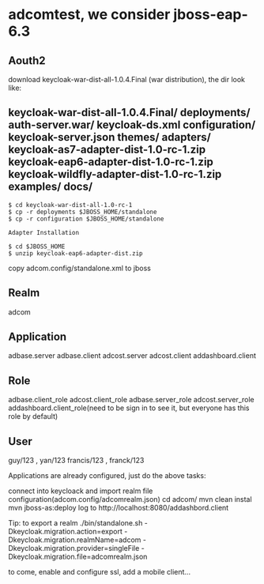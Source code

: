 # adcomtest, we consider jboss-eap-6.3
Aouth2 
--------------------------------------
download  keycloak-war-dist-all-1.0.4.Final (war distribution),
the dir look like:

keycloak-war-dist-all-1.0.4.Final/
    deployments/
        auth-server.war/
        keycloak-ds.xml
    configuration/
        keycloak-server.json
        themes/
    adapters/
        keycloak-as7-adapter-dist-1.0-rc-1.zip
        keycloak-eap6-adapter-dist-1.0-rc-1.zip
        keycloak-wildfly-adapter-dist-1.0-rc-1.zip
    examples/
    docs/
   ------------- 
    $ cd keycloak-war-dist-all-1.0-rc-1
    $ cp -r deployments $JBOSS_HOME/standalone
    $ cp -r configuration $JBOSS_HOME/standalone
    
    Adapter Installation
    
    $ cd $JBOSS_HOME
    $ unzip keycloak-eap6-adapter-dist.zip


copy adcom.config/standalone.xml to jboss

Realm
--------------------------------------
adcom

Application
--------------------------------------
adbase.server
adbase.client
adcost.server
adcost.client
addashboard.client

Role
--------------------------------------
adbase.client_role
adcost.client_role
adbase.server_role
adcost.server_role
addashboard.client_role(need to be sign in to see it, but everyone has this role by default)

User
--------------------------------------
guy/123 , yan/123 francis/123 , franck/123

 Applications are already configured, just do the above tasks:
 
connect into keycloack and import realm file configuration(adcom.config/adcomrealm.json)
cd adcom/
mvn clean instal
mvn jboss-as:deploy
log to http://localhost:8080/addashbord.client
  
Tip: to export a realm
./bin/standalone.sh -Dkeycloak.migration.action=export -Dkeycloak.migration.realmName=adcom
-Dkeycloak.migration.provider=singleFile -Dkeycloak.migration.file=adcomrealm.json

to come, enable and configure ssl, add a mobile client...

